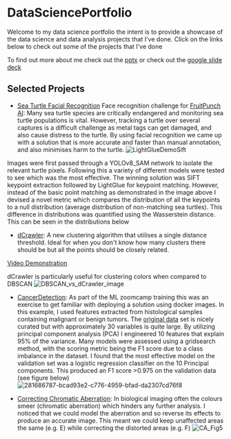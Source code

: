 # DataSciencePortfolio
Welcome to my data science portfolio the intent is to provide a showcase of the data science and data analysis projects that I've done.
Click on the links below to check out some of the projects that I've done

To find out more about me check out the [pptx](https://github.com/mleiwe/DataSciencePortfolio/blob/Introduction/WhoAmI_PlusOneCaseStudy.pptx) or check out the [google slide deck](https://docs.google.com/presentation/d/1Z9ctxT7zOCgElMMbZL1SyI6LiEEJxAnz_YTPMoUKxII/edit?usp=sharing)

## Selected Projects
- [Sea Turtle Facial Recognition](https://github.com/mleiwe/DataSciencePortfolio/tree/main/SeaTurtles) Face recognition challenge for [FruitPunch AI](www.fruitpunch.ai/): Many sea turtle species are critically endangered and monitoring sea turtle populations is vital. However, tracking a turtle over several captures is a difficult challenge as metal tags can get damaged, and also cause distress to the turtle. By using facial recognition we came up with a solution that is more accurate and faster than manual annotation, and also minimises harm to the turtle. 
![LightGlueDemoSift](https://github.com/mleiwe/DataSciencePortfolio/assets/29621219/39106829-db2d-4239-b685-0f0b9032c0f4)

Images were first passed through a YOLOv8_SAM network to isolate the relevant turtle pixels. Following this a variety of different models were tested to see which was the most effective. The winning solution was SIFT keypoint extraction followed by LightGlue for keypoint matching. However, instead of the basic point matching as demonstrated in the image above I devised a novel metric which compares the distribution of all the keypoints to a null distribution (average distribution of non-matching sea turtles). This difference in distributions was quantified using the Wasserstein distance. This can be seen in the distributions below

- [dCrawler](https://github.com/mleiwe/DataSciencePortfolio/tree/main/dCrawler): A new clustering algorithm that utilises a single distance threshold. Ideal for when you don't know how many clusters there should be but all the points should be closely related.

[Video Demonstration](https://github.com/mleiwe/DataSciencePortfolio/assets/29621219/de4ea1c5-5647-4c7a-a54f-5da4afb69c3d)

dCrawler is particularly useful for clustering colors when compared to DBSCAN
![DBSCAN_vs_dCrawler_image](https://github.com/mleiwe/DataSciencePortfolio/assets/29621219/cddbb868-f297-4a94-af2d-465f3af6455d)

- [CancerDetection](https://github.com/mleiwe/DataSciencePortfolio/tree/main/CancerDetection): As part of the ML zoomcamp training this was an exercise to get familiar with deploying a solution using docker images. In this example, I used features extracted from histological samples containing malignant or benign tumors. The [original data](https://archive.ics.uci.edu/dataset/17/breast+cancer+wisconsin+diagnostic) set is nicely curated but with approximately 30 variables is quite large. By utilizing principal component analysis (PCA) I engineered 10 features that explain 95% of the variance. Many models were assessed using a gridsearch method, with the scoring metric being the F1 score due to a class imbalance in the dataset. I found that the most effective model on the validation set was a logistic regression classifier on the 10 Principal components. This produced an F1 score >0.975 on the validation data (see figure below)
   ![281686787-bcad93e2-c776-4959-bfad-da2307cd76f8](https://github.com/mleiwe/DataSciencePortfolio/assets/29621219/30f35410-ee99-4fd5-8104-4b75d8aad2c6)

- [Correcting Chromatic Aberration](https://github.com/mleiwe/DataSciencePortfolio/tree/main/ChromaticAberration): In biological imaging often the colours smeer (chromatic aberration) which hinders any further analysis. I noticed that we could model the aberration and so reverse its effects to produce an accurate image. This meant we could keep unaffected areas the same (e.g. E) while correcting the distorted areas (e.g. F)
![CA_Fig5](https://github.com/mleiwe/DataSciencePortfolio/assets/29621219/c22f85cd-5c6b-489d-858c-e4ddcac89b55)
